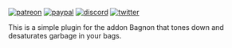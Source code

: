 [![patreon](https://www.goldpawsstuff.com/shared/img/common/pa-button.png)](https://www.patreon.com/goldpawsstuff)
[![paypal](https://www.goldpawsstuff.com/shared/img/common/pp-button.png)](https://www.paypal.me/goldpawsstuff)
[![discord](https://www.goldpawsstuff.com/shared/img/common/dd-button.png)](https://discord.gg/RwcSm8V3Dy)
[![twitter](https://www.goldpawsstuff.com/shared/img/common/tw-button.png)](https://twitter.com/GoldpawsStuff)

This is a simple plugin for the addon Bagnon that tones down and desaturates garbage in your bags.
